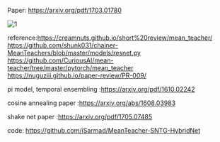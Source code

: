 Paper: https://arxiv.org/pdf/1703.01780

![1](https://user-images.githubusercontent.com/76771847/122905728-6e0a8f00-d38c-11eb-9907-b0449397225e.png)

reference:https://creamnuts.github.io/short%20review/mean_teacher/                  
https://github.com/shunk031/chainer-MeanTeachers/blob/master/models/resnet.py                           
https://github.com/CuriousAI/mean-teacher/tree/master/pytorch/mean_teacher                  
https://nuguziii.github.io/paper-review/PR-009/                     

pi model, temporal ensembling
:https://arxiv.org/pdf/1610.02242

cosine annealing paper
:https://arxiv.org/abs/1608.03983

shake net paper
:https://arxiv.org/pdf/1705.07485

code:
https://github.com/iSarmad/MeanTeacher-SNTG-HybridNet

